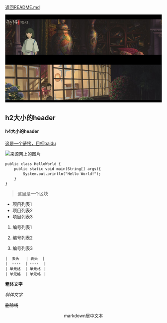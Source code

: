 [返回README.md](/README.md)


![本地的图片](spirited_away.jpg)


## h2大小的header

#### h4大小的header

[这是一个链接，目标baidu](www.baidu.com)

![来源网上的图片](https://img2.baidu.com/it/u=1286206569,4084373574&fm=26&fmt=auto&gp=0.jpg)

``` 代码区域
public class HelloWorld {
    public static void main(String[] args){
        System.out.println("Hello World!");
    }
}
```

> 这里是一个区块

* 项目列表1
* 项目列表2
* 项目列表3

1. 编号列表1

2. 编号列表2

3. 编号列表3

   

```
|  表头   | 表头  |
|  ----  | ----  |
| 单元格  | 单元格 |
| 单元格  | 单元格 |
```

**粗体文字**

*斜体文字*

~~删除线~~

<center>markdown居中文本</center>

